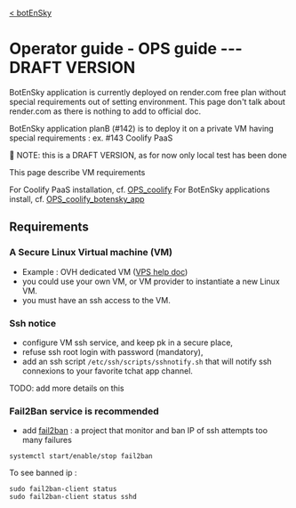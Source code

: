 [< botEnSky](../README.md)

# Operator guide - OPS guide --- DRAFT VERSION

BotEnSky application is currently deployed on render.com free plan without special requirements out of setting environment.
This page don't talk about render.com as there is nothing to add to official doc.

BotEnSky application planB (#142) is to deploy it on a private VM having special requirements : ex. #143 Coolify PaaS

💁 NOTE: this is a DRAFT VERSION, as for now only local test has been done

This page describe VM requirements

For Coolify PaaS installation, cf. [OPS_coolify](./OPS_coolify.md)
For BotEnSky applications install, cf. [OPS_coolify_botensky_app](./OPS_coolify_botensky_app.md)

## Requirements

### A Secure Linux Virtual machine (VM)
- Example : OVH dedicated VM ([VPS help doc](https://help.ovhcloud.com/csm/fr-vps-getting-started?id=kb_article_view&sysparm_article=KB0047736))
- you could use your own VM, or VM provider to instantiate a new Linux VM.
- you must have an ssh access to the VM.

### Ssh notice

- configure VM ssh service, and keep pk in a secure place,
- refuse ssh root login with password (mandatory),
- add an ssh script `/etc/ssh/scripts/sshnotify.sh` that will notify ssh connexions to your favorite tchat app channel.

TODO: add more details on this

### Fail2Ban service is recommended
- add [fail2ban](https://github.com/fail2ban/fail2ban) : a project that monitor and ban IP of ssh attempts too many failures
````
systemctl start/enable/stop fail2ban
````

To see banned ip :
```
sudo fail2ban-client status
sudo fail2ban-client status sshd
```
